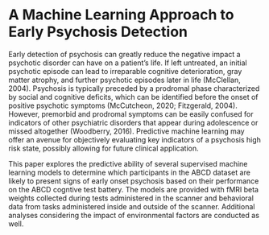 # A Machine Learning Approach to Early Psychosis Detection

Early detection of psychosis can greatly reduce the negative impact a psychotic disorder can have on a patient’s life. If left untreated, an initial psychotic episode can lead to irreparable cognitive deterioration, gray matter atrophy, and further psychotic episodes later in life (McClellan, 2004). Psychosis is typically preceded by a prodromal phase characterized by social and cognitive deficits, which can be identified before the onset of positive psychotic symptoms (McCutcheon, 2020; Fitzgerald, 2004). However, premorbid and prodromal symptoms can be easily confused for indicators of other psychiatric disorders that appear during adolescence or missed altogether (Woodberry, 2016). Predictive machine learning may offer an avenue for objectively evaluating key indicators of a psychosis high risk state, possibly allowing for future clinical application.

This paper explores the predictive ability of several supervised machine learning models to determine which participants in the ABCD dataset are likely to present signs of early onset psychosis based on their performance on the ABCD cogntive test battery. The models are provided with fMRI beta weights collected during tests administered in the scanner and behavioral data from tasks administered inside and outside of the scanner. Additional analyses considering the impact of environmental factors are conducted as well. 
